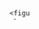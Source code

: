 <style>
  .container {
    width: 60%;
    margin: 2rem auto;
  }

  .gallery {
    display: grid;
    grid-template-columns: repeat(8, 1fr);
    grid-template-rows: repeat(8, 5vw);
    grid-gap: 0.2rem;
  }

  .gallery__img {
    width: 100%;
    height: 100%;
    object-fit: cover;
    display: block;
    opacity: 0.5;
    border: 1;
  }

  .gallery__item {
    margin: 0;
    position: relative;
    float: left;
  }

  .gallery__item:hover {
    background: #e1e1e1;
    border-top: 1px solid #d0d0d0;
  }

  .gallery__item figcaption {
    /*background-color: black;*/
    color: black;
    max-width: 100%;
    font-size: 16px;
    font-weight: bold;
    /*font-family: monospace, monospace;*/
    display: block;
    float: right;
    position: absolute;
    bottom: 0;
    right: 0;
    text-align: right;
  }

  .gallery__item--1 {
    grid-column: 1 / span 2;
    grid-row: 1 / span 2;
  }

  .gallery__item--2 {
    grid-column: 3 / span 2;
    grid-row: 1 / span 2;
  }

  .gallery__item--3 {
    grid-column: 5 / span 2;
    grid-row: 1 / span 2;
  }

  .gallery__item--4 {
    grid-column: 7 / span 2;
    grid-row: 1 / span 2;
  }

  .gallery__item--5 {
    grid-column: 2 / span 2;
    grid-row: 3 / span 2;
  }

  .gallery__item--6 {
    grid-column: 4 / span 2;
    grid-row: 3 / span 2;
  }

  .gallery__item--7 {
    grid-column: 6 / span 2;
    grid-row: 3 / span 2;
  }

  .gallery__item--8 {
    grid-column: 3 / span 2;
    grid-row: 5 / span 2;
  }

  .gallery__item--9 {
    grid-column: 5 / span 2;
    grid-row: 5 / span 2;
  }

  .gallery__item--a {
    grid-column: 4 / span 2;
    grid-row: 7 / span 2;
  }
</style>
<div class="container">
  <div class="gallery">

    <figure class="gallery__item gallery__item--1">
      <a href="https://ash-mcc.github.io/jotter1/notebooks/stirling_bin_collection_quantities_per_datazone.html">
        <img style="filter: brightness(70%);"
          src="https://upload.wikimedia.org/wikipedia/commons/thumb/d/d2/Ljubljanski_smetarji_1959.jpg/1024px-Ljubljanski_smetarji_1959.jpg"
          class="gallery__img" alt="Binmen photograph by Lojze Jerala, 1959">
        <figcaption style="color: white;">Analysing<br />bin collection data</figcaption>
      </a>
    </figure>
    <a href="https://wastemattersscotland.org">
      <figure class="gallery__item gallery__item--2">
        <img src="https://campuspress.stir.ac.uk/datacommonsscotland/files/2021/10/hosuehold-waste-analysis.png"
          class="gallery__img" alt="Screenshot of a WasteMattersScotland.org page">
        <figcaption>Open Data for<br />non-experts about waste<br />management in Scotland</figcaption>
    </a>
    </figure>
    <figure class="gallery__item gallery__item--3">
      <a href="https://campuspress.stir.ac.uk/datacommonsscotland/wp-admin/post.php?post=337&action=edit">
        <img
          src="https://campuspress.stir.ac.uk/datacommonsscotland/files/2022/04/pasi-presentation-title-page-screenshot.png"
          class="gallery__img" alt="Title page of the PASI presentation">
        <figcaption style="color: white;">Third Sector Impacts</figcaption>
      </a>
    </figure>
    <figure class="gallery__item gallery__item--4">
      <a href="https://github.com/ash-mcc/friend-spnego">
        <img
          src="https://upload.wikimedia.org/wikipedia/commons/thumb/f/f2/XACML_Architecture_%26_Flow.png/624px-XACML_Architecture_%26_Flow.png"
          class="gallery__img" alt="XACML schematic">
        <figcaption>Corporate auth</figcaption>
      </a>
    </figure>

    <figure class="gallery__item gallery__item--5">
      <a href="http://xml.coverpages.org/FpMLrec-arch-1-0-2001-03-16-1.pdf">
        <img src="img/FpML-early-logo.png" class="gallery__img" alt="FpML's early logo">
        <figcaption>XML messaging at Chase</figcaption>
      </a>
    </figure>
    <figure class="gallery__item gallery__item--6">
      <a
        href="https://indexarticles.com/business/business-wire/j-p-morgan-launches-syndirect-wireless-the-worlds-first-mobile-bond-syndication-tool/">
        <img
          src="https://upload.wikimedia.org/wikipedia/commons/thumb/7/76/Old_nokia_mobile_phone.jpg/320px-Old_nokia_mobile_phone.jpg"
          class="gallery__img" alt="Nokia 7110">
        <figcaption>The first WAP app<br />for the bond market</figcaption>
      </a>
    </figure>
    <figure class="gallery__item gallery__item--7">
      <a href="https://www.computerconservationsociety.org/ansa/96/Briefing/169501.pdf">
        <img src="img/Creation_of_Adam_Michelangelo-clipped.png" class="gallery__img"
          alt="Creation of Adam by Michelangelo">
        <figcaption>The first IIOP in Java</figcaption>
      </a>
    </figure>

    <figure class="gallery__item gallery__item--8">
      <a href="https://www.w3.org/Conferences/WWW4/Papers/85/">
        <!-- alternatively: https://www.computerconservationsociety.org/ansa/95/Primary/152601.pdf -->
        <img style="opacity: 0.85;" src="img/ANSA-logo.png" class="gallery__img" alt="ANSA logo">
        <figcaption>CORBA<br />meets the Web</figcaption>
      </a>
    </figure>
    <figure class="gallery__item gallery__item--9">
      <a
        href="https://books.google.co.uk/books?id=Lm8vBQAAQBAJ&pg=PA109&lpg=PA109&dq=lotos+cim-osa&source=bl&ots=1CQJX3P2yW&sig=ACfU3U2CRisZ0iU7PmIBsoUC0BfNr85iUQ&hl=en&sa=X&ved=2ahUKEwjdmOnnzZr3AhVMXsAKHUG9Cb8Q6AF6BAgUEAM#v=onepage&q=lotos%20cim-osa&f=false">
        <!-- alternatively: https://dl.acm.org/doi/10.5555/646210.683621 -->
        <img style="filter: brightness(70%);"
          src="https://upload.wikimedia.org/wikipedia/commons/thumb/f/f1/Computer_Integrated_Manufacturing_Systems%28CMS%29Unimate_Pumo_500_%26_Pumo_560_Robots_1986%282%29.jpg/985px-Computer_Integrated_Manufacturing_Systems%28CMS%29Unimate_Pumo_500_%26_Pumo_560_Robots_1986%282%29.jpg"
          class="gallery__img" alt="CIM machinery">
        <figcaption style="color: white;">LOTOS<br>specs for Computer<br />IntegratedManufacturing</figcaption>
    </figure>

    <figure class="gallery__item gallery__item--a">
      <a href="">
        <img src="img/AcornAtom.jpg" class="gallery__img" alt="Acorn Atom">
        <figcaption style="color: white;">Quarry accounts</figcaption>
      </a>
    </figure>
  </div>
</div>
